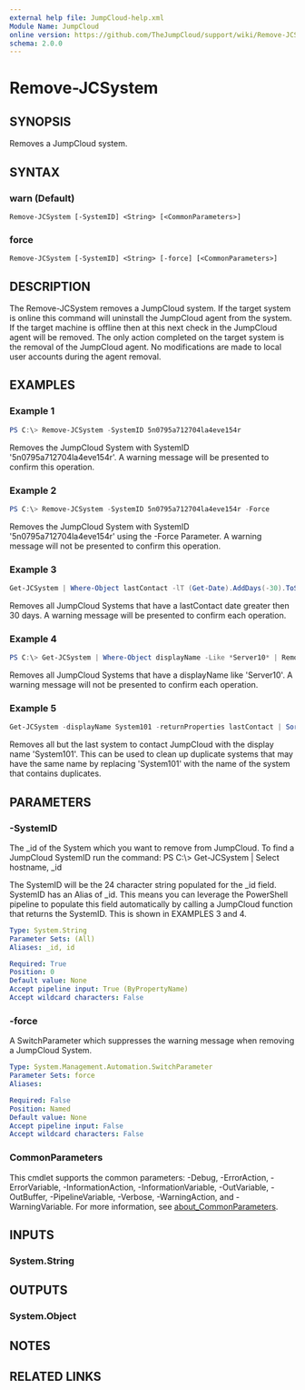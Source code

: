 ```yaml
---
external help file: JumpCloud-help.xml
Module Name: JumpCloud
online version: https://github.com/TheJumpCloud/support/wiki/Remove-JCSystem
schema: 2.0.0
---
```


# Remove-JCSystem

## SYNOPSIS
Removes a JumpCloud system.

## SYNTAX

### warn (Default)
```
Remove-JCSystem [-SystemID] <String> [<CommonParameters>]
```

### force
```
Remove-JCSystem [-SystemID] <String> [-force] [<CommonParameters>]
```

## DESCRIPTION
The Remove-JCSystem removes a JumpCloud system. If the target system is online this command will uninstall the JumpCloud agent from the system. If the target machine is offline then at this next check in the JumpCloud agent will be removed. The only action completed on the target system is the removal of the JumpCloud agent. No modifications are made to local user accounts during the agent removal.

## EXAMPLES

### Example 1
```powershell
PS C:\> Remove-JCSystem -SystemID 5n0795a712704la4eve154r
```

Removes the JumpCloud System with SystemID '5n0795a712704la4eve154r'. A warning message will be presented to confirm this operation.

### Example 2
```powershell
PS C:\> Remove-JCSystem -SystemID 5n0795a712704la4eve154r -Force
```

Removes the JumpCloud System with SystemID '5n0795a712704la4eve154r' using the -Force Parameter. A warning message will not be presented to confirm this operation.

### Example 3
```powershell
Get-JCSystem | Where-Object lastContact -lT (Get-Date).AddDays(-30).ToString('yyy-MM-ddTHH:MM:ss') | Remove-JCSystem
```

Removes all JumpCloud Systems that have a lastContact date greater then 30 days. A warning message will be presented to confirm each operation.

### Example 4
```powershell
PS C:\> Get-JCSystem | Where-Object displayName -Like *Server10* | Remove-JCSystem -force
```

Removes all JumpCloud Systems that have a displayName like 'Server10'. A warning message will not be presented to confirm each operation.

### Example 5

```PowerShell
Get-JCSystem -displayName System101 -returnProperties lastContact | Sort-Object lastContact -Descending | Select * -Skip 1 | Remove-JCSystem -force
```

Removes all but the last system to contact JumpCloud with the display name 'System101'. This can be used to clean up duplicate systems that may have the same name by replacing 'System101' with the name of the system that contains duplicates.

## PARAMETERS

### -SystemID
The _id of the System which you want to remove from JumpCloud.
To find a JumpCloud SystemID run the command: PS C:\\\> Get-JCSystem | Select hostname, _id

The SystemID will be the 24 character string populated for the _id field.
SystemID has an Alias of _id.
This means you can leverage the PowerShell pipeline to populate this field automatically by calling a JumpCloud function that returns the SystemID.
This is shown in EXAMPLES 3 and 4.

```yaml
Type: System.String
Parameter Sets: (All)
Aliases: _id, id

Required: True
Position: 0
Default value: None
Accept pipeline input: True (ByPropertyName)
Accept wildcard characters: False
```

### -force
A SwitchParameter which suppresses the warning message when removing a JumpCloud System.

```yaml
Type: System.Management.Automation.SwitchParameter
Parameter Sets: force
Aliases:

Required: False
Position: Named
Default value: None
Accept pipeline input: False
Accept wildcard characters: False
```

### CommonParameters
This cmdlet supports the common parameters: -Debug, -ErrorAction, -ErrorVariable, -InformationAction, -InformationVariable, -OutVariable, -OutBuffer, -PipelineVariable, -Verbose, -WarningAction, and -WarningVariable. For more information, see [about_CommonParameters](http://go.microsoft.com/fwlink/?LinkID=113216).

## INPUTS

### System.String
## OUTPUTS

### System.Object
## NOTES

## RELATED LINKS
